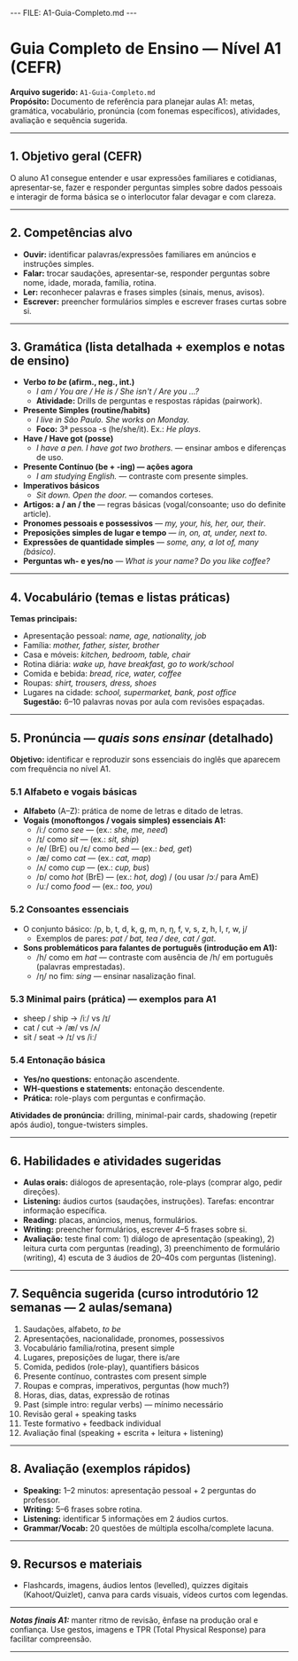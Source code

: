 --- FILE: A1-Guia-Completo.md ---
# Guia Completo de Ensino — Nível A1 (CEFR)
**Arquivo sugerido:** `A1-Guia-Completo.md`  
**Propósito:** Documento de referência para planejar aulas A1: metas, gramática, vocabulário, pronúncia (com fonemas específicos), atividades, avaliação e sequência sugerida.

---

## 1. Objetivo geral (CEFR)
O aluno A1 consegue entender e usar expressões familiares e cotidianas, apresentar-se, fazer e responder perguntas simples sobre dados pessoais e interagir de forma básica se o interlocutor falar devagar e com clareza.

---

## 2. Competências alvo
- **Ouvir:** identificar palavras/expressões familiares em anúncios e instruções simples.  
- **Falar:** trocar saudações, apresentar-se, responder perguntas sobre nome, idade, morada, família, rotina.  
- **Ler:** reconhecer palavras e frases simples (sinais, menus, avisos).  
- **Escrever:** preencher formulários simples e escrever frases curtas sobre si.

---

## 3. Gramática (lista detalhada + exemplos e notas de ensino)
- **Verbo *to be* (afirm., neg., int.)**  
  - *I am / You are / He is / She isn't / Are you ...?*  
  - **Atividade:** Drills de perguntas e respostas rápidas (pairwork).
- **Presente Simples (routine/habits)**  
  - *I live in São Paulo. She works on Monday.*  
  - **Foco:** 3ª pessoa -s (he/she/it). Ex.: *He plays*.
- **Have / Have got (posse)**  
  - *I have a pen. I have got two brothers.* — ensinar ambos e diferenças de uso.
- **Presente Contínuo (be + -ing) — ações agora**  
  - *I am studying English.* — contraste com presente simples.
- **Imperativos básicos**  
  - *Sit down. Open the door.* — comandos corteses.
- **Artigos: a / an / the** — regras básicas (vogal/consoante; uso do definite article).
- **Pronomes pessoais e possessivos** — *my, your, his, her, our, their*.
- **Preposições simples de lugar e tempo** — *in, on, at, under, next to*.
- **Expressões de quantidade simples** — *some, any, a lot of, many (básico)*.
- **Perguntas wh- e yes/no** — *What is your name? Do you like coffee?*

---

## 4. Vocabulário (temas e listas práticas)
**Temas principais:**  
- Apresentação pessoal: *name, age, nationality, job*  
- Família: *mother, father, sister, brother*  
- Casa e móveis: *kitchen, bedroom, table, chair*  
- Rotina diária: *wake up, have breakfast, go to work/school*  
- Comida e bebida: *bread, rice, water, coffee*  
- Roupas: *shirt, trousers, dress, shoes*  
- Lugares na cidade: *school, supermarket, bank, post office*  
**Sugestão:** 6–10 palavras novas por aula com revisões espaçadas.

---

## 5. Pronúncia — *quais sons ensinar* (detalhado)
**Objetivo:** identificar e reproduzir sons essenciais do inglês que aparecem com frequência no nível A1.

### 5.1 Alfabeto e vogais básicas
- **Alfabeto** (A–Z): prática de nome de letras e ditado de letras.
- **Vogais (monoftongos / vogais simples) essenciais A1:**  
  - /iː/ como *see* — (ex.: *she, me, need*)  
  - /ɪ/ como *sit* — (ex.: *sit, ship*)  
  - /e/ (BrE) ou /ɛ/ como *bed* — (ex.: *bed, get*)  
  - /æ/ como *cat* — (ex.: *cat, map*)  
  - /ʌ/ como *cup* — (ex.: *cup, bus*)  
  - /ɒ/ como *hot* (BrE) — (ex.: *hot, dog*) / (ou usar /ɔː/ para AmE)  
  - /uː/ como *food* — (ex.: *too, you*)  

### 5.2 Consoantes essenciais
- O conjunto básico: /p, b, t, d, k, g, m, n, ŋ, f, v, s, z, h, l, r, w, j/  
  - Exemplos de pares: *pat / bat, tea / dee, cat / gat*.
- **Sons problemáticos para falantes de português (introdução em A1):**  
  - /h/ como em *hat* — contraste com ausência de /h/ em português (palavras emprestadas).  
  - /ŋ/ no fim: *sing* — ensinar nasalização final.

### 5.3 Minimal pairs (prática) — exemplos para A1
- sheep / ship → /iː/ vs /ɪ/  
- cat / cut → /æ/ vs /ʌ/  
- sit / seat → /ɪ/ vs /iː/

### 5.4 Entonação básica
- **Yes/no questions:** entonação ascendente.  
- **WH-questions e statements:** entonação descendente.  
- **Prática:** role-plays com perguntas e confirmação.

**Atividades de pronúncia:** drilling, minimal-pair cards, shadowing (repetir após áudio), tongue-twisters simples.

---

## 6. Habilidades e atividades sugeridas
- **Aulas orais:** diálogos de apresentação, role-plays (comprar algo, pedir direções).  
- **Listening:** áudios curtos (saudações, instruções). Tarefas: encontrar informação específica.  
- **Reading:** placas, anúncios, menus, formulários.  
- **Writing:** preencher formulários, escrever 4–5 frases sobre si.  
- **Avaliação:** teste final com: 1) diálogo de apresentação (speaking), 2) leitura curta com perguntas (reading), 3) preenchimento de formulário (writing), 4) escuta de 3 áudios de 20–40s com perguntas (listening).

---

## 7. Sequência sugerida (curso introdutório 12 semanas — 2 aulas/semana)
1. Saudações, alfabeto, *to be*  
2. Apresentações, nacionalidade, pronomes, possessivos  
3. Vocabulário família/rotina, present simple  
4. Lugares, preposições de lugar, there is/are  
5. Comida, pedidos (role-play), quantifiers básicos  
6. Presente contínuo, contrastes com present simple  
7. Roupas e compras, imperativos, perguntas (how much?)  
8. Horas, dias, datas, expressão de rotinas  
9. Past (simple intro: regular verbs) — mínimo necessário  
10. Revisão geral + speaking tasks  
11. Teste formativo + feedback individual  
12. Avaliação final (speaking + escrita + leitura + listening)

---

## 8. Avaliação (exemplos rápidos)
- **Speaking:** 1–2 minutos: apresentação pessoal + 2 perguntas do professor.  
- **Writing:** 5–6 frases sobre rotina.  
- **Listening:** identificar 5 informações em 2 áudios curtos.  
- **Grammar/Vocab:** 20 questões de múltipla escolha/complete lacuna.

---

## 9. Recursos e materiais
- Flashcards, imagens, áudios lentos (levelled), quizzes digitais (Kahoot/Quizlet), canva para cards visuais, vídeos curtos com legendas.

---

***Notas finais A1:*** manter ritmo de revisão, ênfase na produção oral e confiança. Use gestos, imagens e TPR (Total Physical Response) para facilitar compreensão.

---

